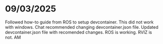 # 09/03/2025
Followed how-to guide from ROS to setup devcontainer. This did not work with windows. Chat recommended changing devcontainer.json file. Updated devcontainer.json file with recomended changes. ROS is working. RVIZ is not.
AM
